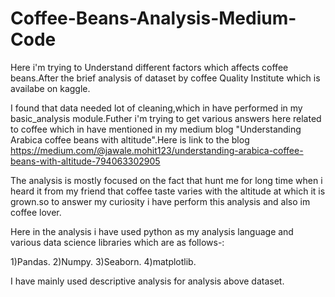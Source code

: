 # Coffee-Beans-Analysis-Medium-Code

Here i'm trying to Understand different factors which affects coffee beans.After the brief analysis of dataset by coffee Quality Institute which is availabe on kaggle.

I found that data needed lot of cleaning,which in have performed in my basic_analysis module.Futher i'm trying to get various answers here related to coffee which in have mentioned in my medium blog "Understanding Arabica coffee beans with altitude".Here is link to the blog https://medium.com/@jawale.mohit123/understanding-arabica-coffee-beans-with-altitude-794063302905

The analysis is mostly focused on the fact that hunt me for long time when i heard it from my friend that coffee taste varies with the altitude at which it is grown.so to answer my curiosity i have perform this analysis and also im coffee lover.

Here in the analysis i have used python as my analysis language and various data science libraries which are as follows-:

1)Pandas.
2)Numpy.
3)Seaborn.
4)matplotlib.

I have mainly used descriptive analysis for analysis above dataset.


